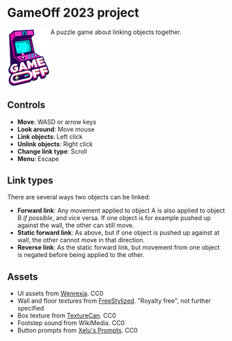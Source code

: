 # GameOff 2023 project
<div style="overflow:hidden;">
<img src="game-off-2023-logo.png" width="100px" style="float:left;" />
<div style="float:left;">
A puzzle game about linking objects together.
</div>
</div>

## Controls
* **Move**: WASD or arrow keys
* **Look around**: Move mouse
* **Link objects**: Left click
* **Unlink objects**: Right click
* **Change link type**: Scroll
* **Menu**: Escape

## Link types
There are several ways two objects can be linked:
* **Forward link**: Any movement applied to object A is also applied to object B *if possible*, and vice versa. If one object is for example pushed up against the wall, the other can still move.
* **Static forward link**: As above, but if one object is pushed up against at wall, the other cannot move in that direction.
* **Reverse link**: As the static forward link, but movement from one object is negated before being applied to the other.

## Assets
* UI assets from [Wenrexia](https://opengameart.org/content/assets-ui-minimalism-scifi). CC0
* Wall and floor textures from [FreeStylized](https://freestylized.com). "Royalty free", not further specified
* Box texture from [TextureCan](https://www.texturecan.com/details/609/). CC0
* Footstep sound from WikiMedia. CC0
* Button prompts from [Xelu's Prompts](https://thoseawesomeguys.com). CC0
